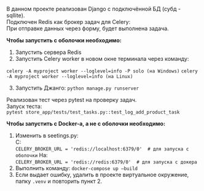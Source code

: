 В данном проекте реализован Django с подключённой БД (субд - sqllite).<br>
Подключен Redis как брокер задач для Celery:<br>
При отправке данных через форму, будет выполнена задача.

**Чтобы запустить с оболочки необходимо:**<br>
1. Запустить сервера Redis
2. Запустить Celery worker в новом окне терминала через команду:

`celery -A myproject worker --loglevel=info -P solo (на Windows)`
`celery -A myproject worker --loglevel=info (на Linux)`

3. Запустить Джанго: `python manage.py runserver`

Реализован тест через pytest на проверку задач.<br>
Запуск теста:<br> `pytest store_app/tests/test_tasks.py::test_log_add_product_task`


**Чтобы запустить с Docker-а, а не с оболочки необходимо:**<br>
1. Изменить в seetings.py:<br>
С:<br>
	`CELERY_BROKER_URL = 'redis://localhost:6379/0'  # для запуска с оболочки`
На:<br>
	`CELERY_BROKER_URL = 'redis://redis:6379/0'  # для запуска с докера`
2. Выполнить команду: `docker-compose up –build`
3. Если выдает ошибку, удалить в проекте виртуальное окружение, папку `.venv` и повторить пункт 2.